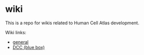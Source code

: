 # wiki

This is a repo for wikis related to Human Cell Atlas development.

Wiki links:
- [general](https://github.com/HumanCellAtlas/wiki/wiki)
- [DCC (blue box)](https://github.com/HumanCellAtlas/DCC/wiki)
